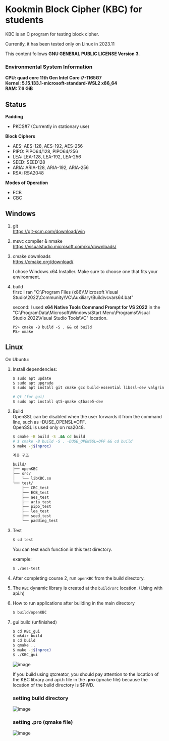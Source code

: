 # Kookmin Block Cipher (KBC) for students
KBC is an C program for testing block cipher.

Currently, it has been tested only on Linux in 2023.11

This content follows **GNU GENERAL PUBLIC LICENSE Version 3**.

### Environmental System Information
**CPU: quad core 11th Gen Intel Core i7-1165G7**\
**Kernel: 5.15.133.1-microsoft-standard-WSL2 x86_64**\
**RAM: 7.6 GiB**
## Status

**Padding**
- PKCS#7 (Currently in stationary use)

**Block Ciphers**
- AES:  AES-128, AES-192, AES-256
- PIPO: PIPO64/128, PIPO64/256
- LEA:  LEA-128, LEA-192, LEA-256
- SEED: SEED128
- ARIA: ARIA-128, ARIA-192, ARIA-256
- RSA: RSA2048

**Modes of Operation**
- ECB
- CBC
## Windows
1. git  
   https://git-scm.com/download/win
   
2. msvc compiler & nmake  
   https://visualstudio.microsoft.com/ko/downloads/  
   
3. cmake downloads  
    https://cmake.org/download/

    <!--![image](https://github.com/cryptogus/Kookmin-Block-Cipher/assets/60291830/32ba3154-f3ea-4250-aef7-a955ad36e43c)-->
   I chose Windows x64 Installer. Make sure to choose one that fits your environment.

4. build  
   first: I ran "C:\Program Files (x86)\Microsoft Visual Studio\2022\Community\VC\Auxiliary\Build\vcvars64.bat"
   
   second: I used **x64 Native Tools Command Prompt for VS 2022** in the "C:\ProgramData\Microsoft\Windows\Start Menu\Programs\Visual Studio 2022\Visual Studio Tools\VC" location.
   ```shell
   PS> cmake -B build -S . && cd build
   PS> nmake
   ```
## Linux

On Ubuntu:

1. Install dependencies:
    
    ```bash
    $ sudo apt update
    $ sudo apt upgrade
    $ sudo apt install git cmake gcc build-essential libssl-dev valgrind
    
    # Qt (for gui)
    $ sudo apt install qt5-qmake qtbase5-dev
    ```

2. Build  
    OpenSSL can be disabled when the user forwards it from the command line, such as -DUSE_OPENSL=OFF.  
    OpenSSL is used only on rsa2048.
    ```bash
    $ cmake -B build -S .&& cd build
    # $ cmake -B build -S . -DUSE_OPENSSL=OFF && cd build
    $ make -j$(nproc)
    ```
    ```bash
    계층 구조
    
    build/
    ├── openKBC
    ├── src/
    │   └── libKBC.so
    └── test/
        ├── CBC_test
        ├── ECB_test
        ├── aes_test
        ├── aria_test
        ├── pipo_test
        ├── lea_test
        ├── seed_test
        └── padding_test
    ```

3. Test
    ```bash
    $ cd test
    ```
    You can test each function in this test directory.  

    example:
    ```bash
    $ ./aes-test
    ```

4. After completing course 2, run `openKBC` from the build directory.

5. The `KBC` dynamic library is created at the `build/src` location. (Using with api.h)

6. How to run applications after building in the main directory
    ```bash
    $ build/openKBC
    ```
7. gui build (unfinished)
    ```bash
    $ cd KBC_gui
    $ mkdir build
    $ cd build
    $ qmake ..
    $ make -j$(nproc)
    $ ./KBC_gui
    ```

    <!-- ![image](https://github.com/cryptogus/Kookmin-Block-Cipher/assets/60291830/f247afd6-a1d5-4144-95c9-ad59ec7503d7) -->
    ![image](https://github.com/cryptogus/Kookmin-Block-Cipher/assets/60291830/270e46c1-a1f0-4883-8276-0abf07235dd7)

    If you build using qtcreator, you should pay attention to the location of the KBC library and api.h file in the **.pro** (qmake file) because the location of the build directory is $PWD.

    ### setting build directory
    ![image](https://github.com/cryptogus/Kookmin-Block-Cipher/assets/60291830/846e10b7-abfa-43b6-887e-cef07fe74369)  
    ### setting .pro (qmake file)  
    ![image](https://github.com/cryptogus/Kookmin-Block-Cipher/assets/60291830/eaf4f252-0129-4e84-9b9a-876f4e8c2115)  

